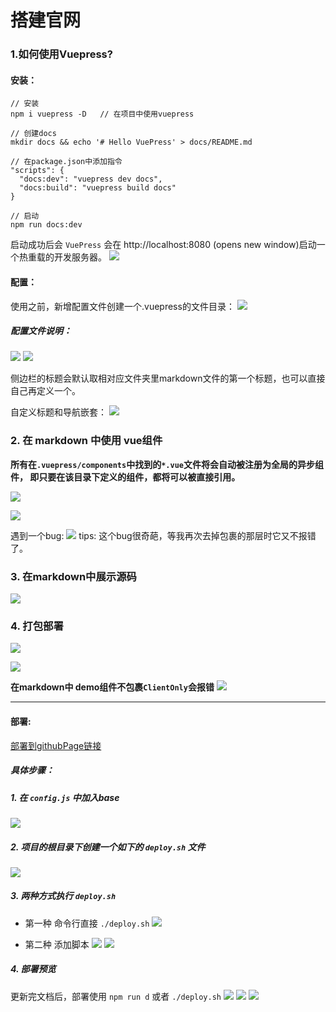 # 搭建官网

### 1.如何使用Vuepress?

#### 安装：

```
// 安装
npm i vuepress -D   // 在项目中使用vuepress

// 创建docs
mkdir docs && echo '# Hello VuePress' > docs/README.md

// 在package.json中添加指令
"scripts": {
  "docs:dev": "vuepress dev docs",
  "docs:build": "vuepress build docs"
}

// 启动
npm run docs:dev
```

启动成功后会 `VuePress` 会在 http://localhost:8080 (opens new window)启动一个热重载的开发服务器。
![](./2运行vuepress.png)


#### 配置：
使用之前，新增配置文件创建一个.vuepress的文件目录：
![](./3新增vuepress配置文件.png)

##### 配置文件说明：
![](./3config.js配置.png)
![](./3config.js配置2.png)

侧边栏的标题会默认取相对应文件夹里markdown文件的第一个标题，也可以直接自己再定义一个。


自定义标题和导航嵌套：
![](./3config.js配置3.png)


### 2. 在 markdown 中使用 vue组件
**所有在`.vuepress/components`中找到的`*.vue`文件将会自动被注册为全局的异步组件， 即只要在该目录下定义的组件，都将可以被直接引用。**

![](./4markdown中使用vue组件.png)

![](./4markdown中使用vue组件2.png)

遇到一个bug:
![](./4markdown中使用vue组件3.png)
tips: 这个bug很奇葩，等我再次去掉包裹的那层时它又不报错了。


### 3. 在markdown中展示源码
![](./4markdown中使用vue组件4.png)


### 4. 打包部署
![](./5部署build.png)

![](./5部署build2.png)

**在markdown中 demo组件不包裹`ClientOnly`会报错**
![](./5部署build3错误.png)


---
#### 部署:
[部署到githubPage链接](https://vuepress.vuejs.org/zh/guide/deploy.html#github-pages)

##### 具体步骤：
##### 1. 在 `config.js` 中加入base
![](./5部署build4.png)

##### 2. 项目的根目录下创建一个如下的 `deploy.sh` 文件
![](./5部署build5.png)

##### 3. 两种方式执行 `deploy.sh`
- 第一种 命令行直接 `./deploy.sh`
![](./5部署build7.png)

- 第二种 添加脚本
![](./5部署build6.png)
![](./5部署build8.png)


##### 4. 部署预览
更新完文档后，部署使用 `npm run d` 或者 `./deploy.sh`
![](./5部署build9.png)
![](./5部署build10.png)
![](./5部署build11.png)